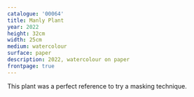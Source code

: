 ```yaml
---
catalogue: '00064'
title: Manly Plant
year: 2022
height: 32cm
width: 25cm
medium: watercolour
surface: paper
description: 2022, watercolour on paper
frontpage: true
---
```

This plant was a perfect reference to try a masking technique.
